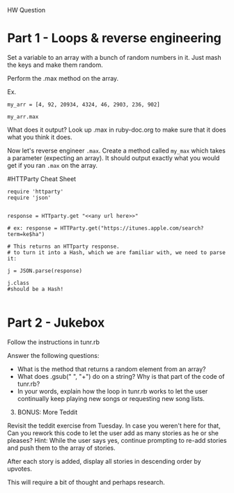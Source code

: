 HW Question


# Part 1 - Loops & reverse engineering

Set a variable to an array with a bunch of random numbers in it. Just mash the keys and make them random. 

Perform the .max method on the array.

Ex.

`my_arr = [4, 92, 20934, 4324, 46, 2903, 236, 902]`

`my_arr.max`

What does it output? Look up .max in ruby-doc.org to make sure that it does what you think it does. 


Now let's reverse engineer `.max`. Create a method called `my_max` which takes a parameter (expecting an array). It should output exactly what you would get if you ran `.max` on the array. 


#HTTParty Cheat Sheet

````
require 'httparty'
require 'json'


response = HTTparty.get "<<any url here>>"

# ex: response = HTTParty.get("https://itunes.apple.com/search?term=ke$ha")

# This returns an HTTparty response. 
# to turn it into a Hash, which we are familiar with, we need to parse it:

j = JSON.parse(response)

j.class 
#should be a Hash!


`````


# Part 2 - Jukebox

Follow the instructions in tunr.rb

Answer the following questions:

* What is the method that returns a random element from an array? 
* What does .gsub(" ", "+") do on a string? Why is that part of the code of tunr.rb? 
* In your words, explain how the loop in tunr.rb works to let the user continually keep playing new songs or requesting new song lists.

3. BONUS: More Teddit

Revisit the teddit exercise from Tuesday. In case you weren't here for that,  Can you rework this code to let the user add as many stories as he or she pleases? 
Hint: While the user says yes, continue prompting to re-add stories and push them to the array of stories. 

After each story is added, display all stories in descending order by upvotes. 

This will require a bit of thought and perhaps research. 
